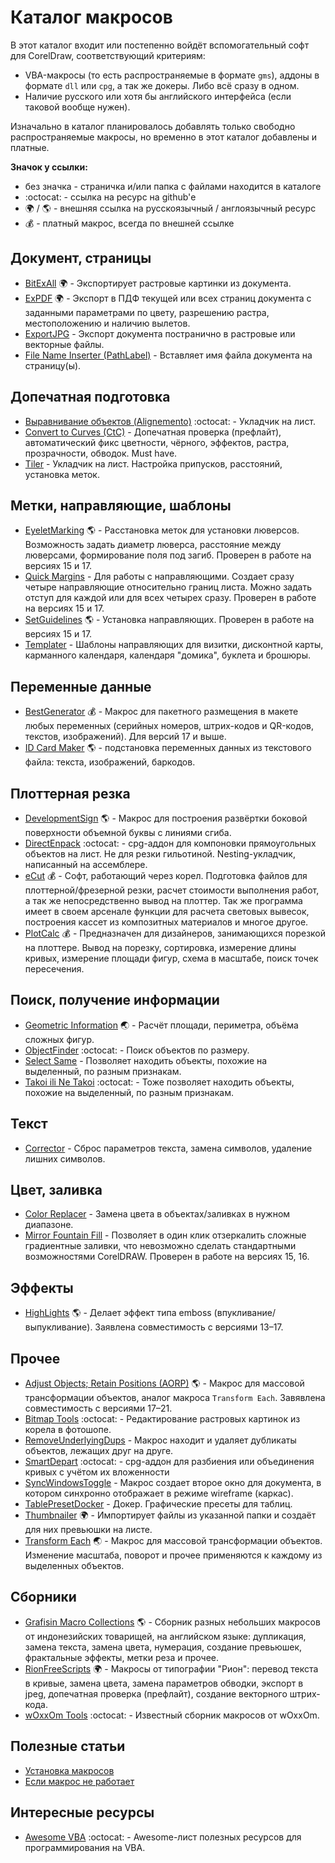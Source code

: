 # Каталог макросов

В этот каталог входит или постепенно войдёт вспомогательный софт для CorelDraw, соответствующий критериям: 
- VBA-макросы (то есть распространяемые в формате `gms`), аддоны в формате `dll` или `cpg`, а так же докеры. Либо всё сразу в одном.
- Наличие русского или хотя бы английского интерфейса (если таковой вообще нужен).

Изначально в каталог планировалось добавлять только свободно распространяемые макросы, но временно в этот каталог добавлены и платные.

**Значок у ссылки:**

- без значка - страничка и/или папка с файлами находится в каталоге
- :octocat: - ссылка на ресурс на github'е
- :earth_africa: &#47; :earth_americas: - внешняя ссылка на русскоязычный / англоязычный ресурс
- :moneybag: - платный макрос, всегда по внешней ссылке

## Документ, страницы
- [BitExAll](https://forum.rudtp.ru/resources/x8-iz-korelovskogo-fajla-vytaschit-rastrovye-kartinki.1955/) :earth_africa: - Экспортирует растровые картинки из документа.
- [ExPDF](https://forum.rudtp.ru/threads/publish-to-pdf.78812/) :earth_africa: - Экспорт в ПДФ текущей или всех страниц документа
с заданными параметрами по цвету, разрешению растра, местоположению и наличию вылетов.
- [ExportJPG](catalog/ExportJPG) - Экспорт документа постранично в растровые или векторные файлы.
- [File Name Inserter (PathLabel)](catalog/PathLabel) - Вставляет имя файла документа на страницу(ы).

## Допечатная подготовка
- [Выравнивание объектов (Alignemento)](https://github.com/elvin-nsk/promacro01_Alignemento_RU) :octocat: - Укладчик на лист.
- [Convert to Curves (CtC)](catalog/CtC) - Допечатная проверка (префлайт), автоматический фикс цветности, чёрного, эффектов, растра, прозрачности, обводок. Must have.
- [Tiler](catalog/Tiler) - Укладчик на лист. Настройка припусков, расстояний, установка меток.

## Метки, направляющие, шаблоны
- [EyeletMarking](http://www.corelvba.com/index.php?pages=eyelet_1) :earth_americas: - Расстановка меток для установки люверсов. Возможность задать диаметр люверса, расстояние между люверсами, формирование поля под загиб. Проверен в работе на версиях 15 и 17.
- [Quick Margins](catalog/QuickMargins) - Для работы с направляющими. Создает сразу четыре направляющие относительно границ листа. Можно задать отступ для каждой или для всех четырех сразу. Проверен в работе на версиях 15 и 17.
- [SetGuidelines](http://corelvba.com/index.php?pages=setguide_1) :earth_americas: - Установка направляющих. Проверен в работе на версиях 15 и 17.
- [Templater](catalog/Templater) - Шаблоны направляющих для визитки, дисконтной карты, карманного календаря, календаря "домика", буклета и брошюры.

## Переменные данные
- [BestGenerator](https://bestgenerator.smartprepress.ru) :moneybag: - Макрос для пакетного размещения в макете любых переменных (серийных номеров, штрих-кодов и QR-кодов, текстов, изображений). Для версий 17 и выше.
- [ID Card Maker](https://dtptips.com/free-id-card-maker-software-macro-insert-add-data-and-photo-automatically/) :earth_americas: - подстановка переменных данных из текстового файла: текста, изображений, баркодов.

## Плоттерная резка
- [DevelopmentSign](http://corelvba.com/index.php?pages=develop_1) :earth_americas: - Макрос для построения развёртки боковой поверхности объемной буквы с линиями сгиба.
- [DirectEnpack](https://github.com/fersatgit/DirectEnpack#readme) :octocat: - cpg-аддон для компоновки прямоугольных объектов на лист. Не для резки гильотиной. Nesting-укладчик, написанный на ассемблере. 
- [eCut](http://www.plotcalc.com) :moneybag: - Софт, работающий через корел. Подготовка файлов для плоттерной/фрезерной резки, расчет стоимости выполнения работ, а так же непосредственно вывод на плоттер. Так же программа имеет в своем арсенале функции для расчета световых вывесок, построения кассет из композитных материалов и многое другое.
- [PlotCalc](http://www.plotcalc.com) :moneybag: - Предназначен для дизайнеров, занимающихся порезкой на плоттере. Вывод на порезку, сортировка, измерение длины кривых, измерение площади фигур, схема в масштабе, поиск точек пересечения.

## Поиск, получение информации
- [Geometric Information](https://smartprepress.ru/GeometricExt.gms) :earth_asia: - Расчёт площади, периметра, объёма сложных фигур.
- [ObjectFinder](https://github.com/elvin-nsk/ObjectFinder) :octocat: - Поиск объектов по размеру.
- [Select Same](catalog/SelectSame) - Позволяет находить объекты, похожие на выделенный, по разным признакам.
- [Takoi ili Ne Takoi](https://github.com/elvin-nsk/TakoiNeTakoi) :octocat: - Тоже позволяет находить объекты, похожие на выделенный, по разным признакам.

## Текст
- [Corrector](catalog/Corrector) - Сброс параметров текста, замена символов, удаление лишних символов.

## Цвет, заливка
- [Color Replacer](catalog/ColorReplacer) - Замена цвета в объектах/заливках в нужном диапазоне.
- [Mirror Fountain Fill](catalog/MirrorFF) - Позволяет в один клик отзеркалить сложные градиентные заливки, что невозможно сделать стандартными возможностями CorelDRAW. Проверен в работе на версиях 15, 16.

## Эффекты
- [HighLights](http://www.corelvba.com/index.php?pages=high_1) :earth_americas: - Делает эффект типа emboss (впукливание/выпукливание). Заявлена совместимость с версиями 13–17.

## Прочее
- [Adjust Objects; Retain Positions (AORP)](https://community.coreldraw.com/share/b/eskimo/posts/21-macro---aorp-adjust-objects-retain-positions) :earth_americas: - Макрос для массовой трансформации объектов, аналог макроса `Transform Each`. Завявлена совместимость с версиями 17–21.
- [Bitmap Tools](https://github.com/elvin-nsk/BitmapTools) :octocat: - Редактирование растровых картинок из корела в фотошопе.
- [RemoveUnderlyingDups](catalog/RemoveUnderlyingDups) - Макрос находит и удаляет дубликаты объектов, лежащих друг на друге.
- [SmartDepart](https://github.com/fersatgit/SmartDepart#readme) :octocat: - cpg-аддон для разбиения или объединения кривых с учётом их вложенности
- [SyncWindowsToggle](catalog/SyncWindowsToggle) - Макрос создает второе окно для документа, в котором синхронно отображает в режиме wireframe (каркас).
- [TablePresetDocker](catalog/TablePresetDocker) - Докер. Графические пресеты для таблиц.
- [Thumbnailer](https://www.oberonplace.com/vba/drawmacros/thumbnailer/index.htm) :earth_africa: - Импортирует файлы из указанной папки и создаёт для них превьюшки на листе.
- [Transform Each](https://forum.rudtp.ru/threads/macros-transform-each-v-2.70491/) :earth_asia: - Макрос для массовой трансформации объектов. Изменение масштаба, поворот и прочее применяются к каждому из выделенных объектов.

## Сборники
- [Grafisin Macro Collections](http://www.grafisin.com/2018/04/free-macro-collections-2018-for.html) :earth_americas: - Сборник разных небольших макросов от индонезийских товарищей, на английском языке: дупликация, замена текста, замена цвета, нумерация, создание превьюшек, фрактальные эффекты, метки реза и прочее.
- [RionFreeScripts](http://www.rion.ru/information/scripts/) :earth_africa: - Макросы от типографии "Рион": перевод текста в кривые, замена цвета, замена параметров обводки, экспорт в jpeg, допечатная проверка (префлайт), создание векторного штрих-кода.
- [wOxxOm Tools](https://github.com/elvin-nsk/wx_Tools) :octocat: - Известный сборник макросов от wOxxOm.




## Полезные статьи

- [Установка макросов](articles/installation.md)
- [Если макрос не работает](articles/vba-repair.md)

## Интересные ресурсы
- [Awesome VBA](https://github.com/sancarn/awesome-vba#readme) :octocat: - Awesome-лист полезных ресурсов для программирования на VBA.